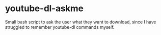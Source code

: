 # youtube-dl-askme
Small bash script to ask the user what they want to download, since I have struggled to remember youtube-dl commands myself.
